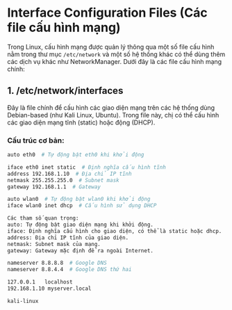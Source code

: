 ﻿# Interface Configuration Files (Các file cấu hình mạng)

Trong Linux, cấu hình mạng được quản lý thông qua một số file cấu hình nằm trong thư mục `/etc/network` và một số hệ thống khác có thể dùng thêm các dịch vụ khác như NetworkManager. Dưới đây là các file cấu hình mạng chính:

## 1. /etc/network/interfaces

Đây là file chính để cấu hình các giao diện mạng trên các hệ thống dùng Debian-based (như Kali Linux, Ubuntu). Trong file này, chị có thể cấu hình các giao diện mạng tĩnh (static) hoặc động (DHCP).

### Cấu trúc cơ bản:

```bash
auto eth0  # Tự động bật eth0 khi khởi động

iface eth0 inet static  # Định nghĩa cấu hình tĩnh
address 192.168.1.10  # Địa chỉ IP tĩnh
netmask 255.255.255.0  # Subnet mask
gateway 192.168.1.1  # Gateway

auto wlan0  # Tự động bật wlan0 khi khởi động
iface wlan0 inet dhcp  # Cấu hình sử dụng DHCP

Các tham số quan trọng:
auto: Tự động bật giao diện mạng khi khởi động.
iface: Định nghĩa cấu hình cho giao diện, có thể là static hoặc dhcp.
address: Địa chỉ IP tĩnh của giao diện.
netmask: Subnet mask của mạng.
gateway: Gateway mặc định để ra ngoài Internet.

nameserver 8.8.8.8  # Google DNS
nameserver 8.8.4.4  # Google DNS thứ hai

127.0.0.1   localhost
192.168.1.10 myserver.local

kali-linux


